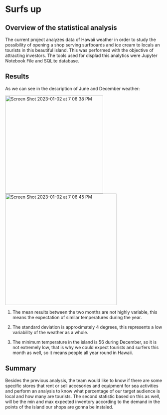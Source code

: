 # Surfs up

## Overview of the statistical analysis

The current project analyzes data of Hawaii weather in order to study the possibility of opening a shop serving surfboards and ice cream to locals an tourists in this beautiful island. This was performed with the objective of attracting investors. The tools used for displad this analytics were Jupyter Notebook File and SQLite database.  

## Results 

As we can see in the description of June and December weather:

<img width="314" alt="Screen Shot 2023-01-02 at 7 06 38 PM" src="https://user-images.githubusercontent.com/113856917/210288794-9372745a-96f9-4c0f-a651-f54d3aaf52e6.png">

<img width="357" alt="Screen Shot 2023-01-02 at 7 06 45 PM" src="https://user-images.githubusercontent.com/113856917/210288798-65f6d565-67f6-48e5-8d2b-1820bf3d4fe8.png">

1. The mean results between the two months are not highly variable, this means the expectation of similar temperatures during the year. 

2. The standard deviation is approximately 4 degrees, this represents a low variability of the weather as a whole. 

3. The minimum temperature in the island is 56 during December, so it is not extremely low, that is why we could expect tourists and surfers this month as well, so it means people all year round in Hawaii. 


## Summary 

Besides the previous analysis, the team would like to know if there are some specific stores that rent or sell accesories and equipment for sea activities and perform an analysis to know what percentage of our target audience is local and how many are tourists.
The second statistic based on this as well, will be the min and max expected inventory according to the demand in the points of the island our shops are gonna be instaled.

